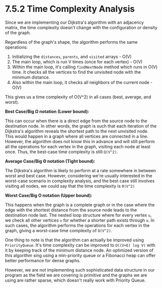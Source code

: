 # 7.5.2 Time Complexity Analysis

Since we are implementing our Dijkstra's algorithm with an adjacency matrix, the time complexity doesn't change with the configuration or density of the graph.&#x20;

Regardless of the graph's shape, the algorithm performs the same operations:&#x20;

1. Initializing the `distances`, `parents`, and `visited` arrays - O(V)
2. The main loop, which is run V times (once for each vertex) - O(V)
3. Within the main loop, it's calling `findNextNode` method which runs in O(V) time. It checks all the vertices to find the unvisited node with the minimum distance.
4. Also within the main loop, it checks all neighbors of the current node - O(V)

This gives us a time complexity of O(V^2) in all cases (best, average, and worst).&#x20;

**Best Case/Big Ω notation (Lower bound):**&#x20;

This can occur when there is a direct edge from the source node to the destination node. In other words, the graph is such that each iteration of the Dijkstra's algorithm reveals the shortest path to the next unvisited node. This would happen in a graph where all vertices are connected in a line. However, the algorithm does not know this in advance and will still perform all the operations for each vertex in the graph, visiting each node at least once. Thus, the best-case time complexity is still `Ω(V^2)`.

**Average Case/Big Θ notation (Tight bound):**

The Dijkstra's algorithm is likely to perform at a rate somewhere in between worst and best case. However, considering we're usually interested in the worst-case scenario in complexity analysis, and the best case still involves visiting all nodes, we could say that the time complexity is `Θ(V^2)`

**Worst Case/Big O notation (Upper bound):**&#x20;

This happens when the graph is a complete graph or in the case where the edge with the shortest distance from the source node leads to the destination node last. The nested loop structure where for every vertex `u`, we check all other vertices `v` for whether a shorter path exists through `u`. In such cases, the algorithm performs the operations for each vertex in the graph, giving a worst-case time complexity of `O(V^2)`.

One thing to note is that the algorithm can actually be improved using `PriorityQueue`. It's time complexity can be improved to `O((V+E) log V)` with it by keeping track of the minimum distance node. An optimized version of this algorithm sing using a min-priority queue or a Fibonacci heap can offer better performance for dense graphs.

However, we are not implementing such sophisticated data structure in our program as the field we are covering is primitive and the graphs we are using are rather sparse, which doesn't really work with Priority Queue.

